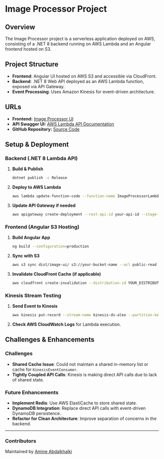 # Image Processor Project

## Overview
The Image Processor project is a serverless application deployed on AWS, consisting of a .NET 8 backend running on AWS Lambda and an Angular frontend hosted on S3.

## Project Structure
- **Frontend**: Angular UI hosted on AWS S3 and accessible via CloudFront.
- **Backend**: .NET 8 Web API deployed as an AWS Lambda function, exposed via API Gateway.
- **Event Processing**: Uses Amazon Kinesis for event-driven architecture.

## URLs
- **Frontend:** [Image Processor UI](http://amzn-s3-frontend.s3-website.eu-west-3.amazonaws.com/)
- **API Swagger UI:** [AWS Lambda API Documentation](https://7nz6jxmvf4.execute-api.eu-west-3.amazonaws.com/Prod/swagger/index.html)
- **GitHub Repository:** [Source Code](https://github.com/amineabdalkhalki/image-processor)

## Setup & Deployment
### Backend (.NET 8 Lambda API)
1. **Build & Publish**
   ```sh
   dotnet publish -c Release
   ```
2. **Deploy to AWS Lambda**
   ```sh
   aws lambda update-function-code --function-name ImageProcessorLambda --zip-file fileb://path-to-zip.zip
   ```
3. **Update API Gateway if needed**
   ```sh
   aws apigateway create-deployment --rest-api-id your-api-id --stage-name Prod
   ```

### Frontend (Angular S3 Hosting)
1. **Build Angular App**
   ```sh
   ng build --configuration=production
   ```
2. **Sync with S3**
   ```sh
   aws s3 sync dist/image-ui/ s3://your-bucket-name --acl public-read
   ```
3. **Invalidate CloudFront Cache (if applicable)**
   ```sh
   aws cloudfront create-invalidation --distribution-id YOUR_DISTRIBUTION_ID --paths "/*"
   ```

### Kinesis Stream Testing
1. **Send Event to Kinesis**
   ```sh
   aws kinesis put-record --stream-name kinesis-ds-aleo --partition-key testKey --data "$(echo -n '{\"ImageUrl\":\"http://example.com/image.jpg\", \"Description\": \"Test image event from Kinesis\"}' | base64)"
   ```
2. **Check AWS CloudWatch Logs** for Lambda execution.

## Challenges & Enhancements
### Challenges
- **Shared Cache Issue**: Could not maintain a shared in-memory list or cache for `KinesisEventConsumer`.
- **Tightly Coupled API Calls**: Kinesis is making direct API calls due to lack of shared state.

### Future Enhancements
- **Implement Redis**: Use AWS ElastiCache to store shared state.
- **DynamoDB Integration**: Replace direct API calls with event-driven DynamoDB persistence.
- **Refactor for Clean Architecture**: Improve separation of concerns in the backend.

---
### Contributors
Maintained by [Amine Abdalkhalki](https://github.com/amineabdalkhalki)

